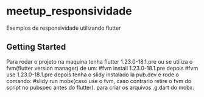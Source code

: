 # meetup_responsividade

Exemplos de responsividade utilizando flutter

## Getting Started

Para rodar o projeto na maquina tenha flutter 1.23.0-18.1.pre ou se utiliza o fvm(flutter version manager) de um:
#fvm install 1.23.0-18.1.pre
depois
#fvm use 1.23.0-18.1.pre
depois tenha o slidy instalado la pub.dev e rode o comando:
#slidy run mobx(caso use o fvm, caso contrario retire o fvm do script no pubspec antes do flutter).
para criar os arquivos .g.dart do mobx.
